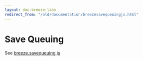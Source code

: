 ```yaml
---
layout: doc-breeze-labs
redirect_from: "/old/documentation/breezesavequeuingjs.html"
---
```

# Save Queuing

See [breeze.savequeuing.js](https://github.com/Breeze/breeze.js.labs/blob/master/breeze.savequeuing.js)